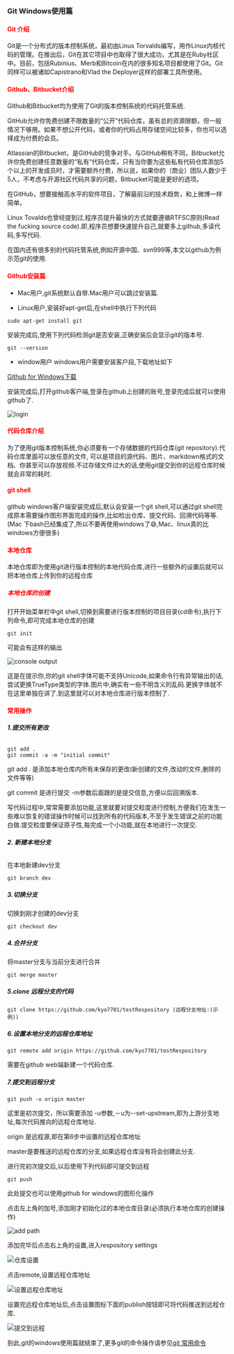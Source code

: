 ### **Git Windows使用篇**

#### **<font color=red>Git 介绍</font>**

Git是一个分布式的版本控制系统，最初由Linus Torvalds编写，用作Linux内核代码的管理。在推出后，Git在其它项目中也取得了很大成功，尤其是在Ruby社区中。目前，包括Rubinius、Merb和Bitcoin在内的很多知名项目都使用了Git。Git同样可以被诸如Capistrano和Vlad the Deployer这样的部署工具所使用。

#### **<font color=red>Github、Bitbucket介绍</font>**
Github和Bitbucket均为使用了Git的版本控制系统的代码托管系统.

GitHub允许你免费创建不限数量的“公开”代码仓库，虽有总的资源限额，但一般情况下够用。如果不想公开代码，或者你的代码占用存储空间比较多，你也可以选择成为付费的会员。

Atlassian的Bitbucket，是GitHub的竞争对手。与GitHub稍有不同，Bitbucket允许你免费创建任意数量的“私有“代码仓库，只有当你要为这些私有代码仓库添加5个以上的开发成员时，才需要额外付费，所以说，如果你的（商业）团队人数少于5人，不考虑与开源社区代码共享的问题，Bitbucket可能是更好的选项。

在GitHub，想要接触高水平的软件项目，了解最前沿的技术趋势，和上微博一样简单。

Linux Tovalds也曾经提到过,程序员提升最快的方式就要遵循RTFSC原则(Read the fucking source code).即,程序员想要快速提升自己,就要多上github,多读代码,多写代码.

在国内还有很多别的代码托管系统,例如开源中国、svn999等,本文以github为例示范git的使用.

#### **<font color=red>Github安装篇</font>**

- Mac用户,git系统默认自带.Mac用户可以跳过安装篇.

- Linux用户,安装好apt-get后,在shell中执行下列代码

```
sudo apt-get install git
```

安装完成后,使用下列代码检测git是否安装,正确安装后会显示git的版本号.

```
git --version
```

- window用户
windows用户需要安装客户段,下载地址如下

[Github for Windows下载](https://github-windows.s3.amazonaws.com/GitHubSetup.exe)

安装完成后,打开github客户端,登录在github上创建的账号,登录完成后就可以使用github了.

![login](http://7xwp5w.com1.z0.glb.clouddn.com/image%E7%99%BB%E5%BD%95.png)

#### **<font color=red>代码仓库介绍</font>**

为了使用git版本控制系统,你必须要有一个存储数据的代码仓库(git repository).代码仓库里面可以放任意的文件,
可以是项目的源代码、图片、markdown格式的文档、你甚至可以存放视频.不过存储文件过大的话,使用git提交到你的远程仓库时候就会非常的耗时.

#### **<font color=red>git shell</font>**
github windows客户端安装完成后,默认会安装一个git shell,可以通过git shell完成原本需要操作图形界面完成的操作,比如检出仓库、提交代码、回溯代码等等.(Mac 下bash已经集成了,所以不要再使用windows了😄,Mac、linux真的比windows方便很多)

#### **<font color=red>本地仓库</font>**

本地仓库即为使用git进行版本控制的本地代码仓库,进行一些额外的设置后就可以把本地仓库上传到你的远程仓库

##### **<font color=red>本地仓库的创建</font>**

打开开始菜单栏中git shell,切换到需要进行版本控制的项目目录(cd命令),执行下列命令,即可完成本地仓库的创建

```
git init 
```
可能会有这样的输出

![console output](http://7xwp5w.com1.z0.glb.clouddn.com/image%E4%B8%8D%E6%AD%A3%E5%B8%B8%E8%BE%93%E5%87%BA.png)

这是在提示你,你的git shell字体可能不支持Unicode,如果命令行有异常输出的话,尝试更换TrueType类型的字体.图片中,确实有一些不明含义的乱码.更换字体就不在这里单独在讲了.到这里就可以对本地仓库进行版本控制了.

#### **<font color=red>常用操作</font>**

###### **1.提交所有更改**

```
git add .
git commit -a -m "initial commit"
```

git add . 是添加本地仓库内所有未保存的更改(新创建的文件,改动的文件,删除的文件等等)

git commit 是进行提交 -m参数后面跟的是提交信息,方便以后回溯版本.

写代码过程中,常常需要添加功能,这里就要对提交粒度进行控制,方便我们在发生一些难以恢复的错误操作时候可以找到所有的代码版本,不至于发生错误之前的功能白做.提交粒度要保证原子性,每完成一个小功能,就在本地进行一次提交.

###### **2. 新建本地分支**
在本地新建dev分支

```
git branch dev 
```

##### **3.切换分支**
切换到刚才创建的dev分支

```
git checkout dev
```

##### **4.合并分支**
将master分支与当前分支进行合并

```
git merge master
```

##### **5.clone 远程分支的代码**

```
git clone https://github.com/kyo7701/testRespository (远程分支地址:(示例))
```

##### **6.设置本地分支的远程仓库地址**

```
git remote add origin https://github.com/kyo7701/testRespository
```
需要在github web端新建一个代码仓库.

##### **7.提交到远程分支**

```
git push -u origin master
```
这里是初次提交，所以需要添加 -u参数,－u为--set-upstream,即为上游分支地址,每次代码推向的远程仓库地址.

origin 是远程源,即在第6步中设置的远程仓库地址

master是要推送的远程仓库的分支,如果远程仓库没有将会创建此分支.

进行完初次提交后,以后使用下列代码即可提交到远程

```
git push 
```

此处提交也可以使用github for windows的图形化操作

点击左上角的加号,添加刚才初始化过的本地仓库目录(必须执行本地仓库的创建操作)

![add path](http://7xwp5w.com1.z0.glb.clouddn.com/image%E6%B7%BB%E5%8A%A0%E6%9C%AC%E5%9C%B0%E4%BB%93%E5%BA%93%E7%9B%AE%E5%BD%95.png)

添加完毕后点击右上角的设置,进入respository settings

![仓库设置](http://7xwp5w.com1.z0.glb.clouddn.com/image%E4%BB%93%E5%BA%93%E8%AE%BE%E7%BD%AE.png)

点击remote,设置远程仓库地址

![设置远程仓库地址](http://7xwp5w.com1.z0.glb.clouddn.com/image%E8%AE%BE%E7%BD%AE%E8%BF%9C%E7%A8%8B%E5%88%86%E6%94%AF%E5%9C%B0%E5%9D%80.png)

设置完远程仓库地址后,点击设置图标下面的publish按钮即可将代码推送到远程仓库.

![提交到远程](http://7xwp5w.com1.z0.glb.clouddn.com/image%E6%8F%90%E4%BA%A4%E5%88%B0%E8%BF%9C%E7%A8%8B.png)

到此,git的windows使用篇就结束了,更多git的命令操作请参见[git 常用命令](http://www.cnblogs.com/cspku/articles/Git_cmds.html)


